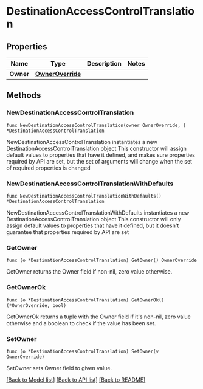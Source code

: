 # DestinationAccessControlTranslation

## Properties

Name | Type | Description | Notes
------------ | ------------- | ------------- | -------------
**Owner** | [**OwnerOverride**](OwnerOverride.md) |  | 

## Methods

### NewDestinationAccessControlTranslation

`func NewDestinationAccessControlTranslation(owner OwnerOverride, ) *DestinationAccessControlTranslation`

NewDestinationAccessControlTranslation instantiates a new DestinationAccessControlTranslation object
This constructor will assign default values to properties that have it defined,
and makes sure properties required by API are set, but the set of arguments
will change when the set of required properties is changed

### NewDestinationAccessControlTranslationWithDefaults

`func NewDestinationAccessControlTranslationWithDefaults() *DestinationAccessControlTranslation`

NewDestinationAccessControlTranslationWithDefaults instantiates a new DestinationAccessControlTranslation object
This constructor will only assign default values to properties that have it defined,
but it doesn't guarantee that properties required by API are set

### GetOwner

`func (o *DestinationAccessControlTranslation) GetOwner() OwnerOverride`

GetOwner returns the Owner field if non-nil, zero value otherwise.

### GetOwnerOk

`func (o *DestinationAccessControlTranslation) GetOwnerOk() (*OwnerOverride, bool)`

GetOwnerOk returns a tuple with the Owner field if it's non-nil, zero value otherwise
and a boolean to check if the value has been set.

### SetOwner

`func (o *DestinationAccessControlTranslation) SetOwner(v OwnerOverride)`

SetOwner sets Owner field to given value.



[[Back to Model list]](../README.md#documentation-for-models) [[Back to API list]](../README.md#documentation-for-api-endpoints) [[Back to README]](../README.md)


